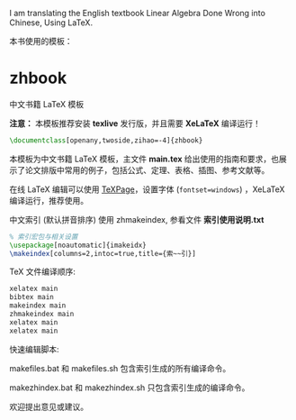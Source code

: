 I am translating the English textbook Linear Algebra Done Wrong into Chinese, Using LaTeX.

本书使用的模板：

# zhbook

中文书籍 LaTeX 模板

**注意：** 本模板推荐安装 **texlive** 发行版，并且需要 **XeLaTeX** 编译运行！

```tex
\documentclass[openany,twoside,zihao=-4]{zhbook}
```

本模板为中文书籍 LaTeX 模板，主文件 **main.tex** 给出使用的指南和要求，也展示了论文排版中常用的例子，包括公式、定理、表格、插图、参考文献等。

在线 LaTeX 编辑可以使用 [TeXPage](https://www.texpage.com/)，设置字体 (`fontset=windows`) ，XeLaTeX 编译运行，推荐使用。

中文索引 (默认拼音排序) 使用 zhmakeindex, 参看文件 **索引使用说明.txt**

```latex
% 索引宏包与相关设置
\usepackage[noautomatic]{imakeidx}
\makeindex[columns=2,intoc=true,title={索~~引}]
```

TeX 文件编译顺序:
```bash
xelatex main
bibtex main
makeindex main
zhmakeindex main
xelatex main
xelatex main
```

快速编辑脚本:

makefiles.bat 和 makefiles.sh 包含索引生成的所有编译命令。

makezhindex.bat 和 makezhindex.sh 只包含索引生成的编译命令。

欢迎提出意见或建议。
